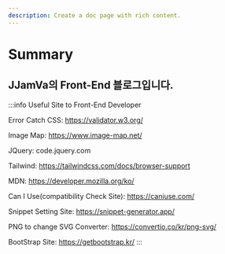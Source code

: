```yaml
---
description: Create a doc page with rich content.
---
```


# Summary

## JJamVa의 Front-End 블로그입니다.

:::info
Useful Site to Front-End Developer

Error Catch CSS: https://validator.w3.org/

Image Map: https://www.image-map.net/

JQuery: code.jquery.com

Tailwind: https://tailwindcss.com/docs/browser-support

MDN: https://developer.mozilla.org/ko/

Can I Use(compatibility Check Site): https://caniuse.com/

Snippet Setting Site: https://snippet-generator.app/

PNG to change SVG Converter: https://convertio.co/kr/png-svg/

BootStrap Site: https://getbootstrap.kr/
:::


<!-- win + shift + s 하고 git 아무 issue에 들어가서 복붙 해보면 자동으로 링크가 생성-->

<!-- https://docusaurus.io/docs/markdown-features/admonitions -->

<!-- :::info 목차

Intro
Why Vue.js?
Concepts of Vue.js
:::

:::tip [참고] Evan You 에 의해 발표 (2014)

구글의 Angular 개발자 출신 .
학사 미술, 미술사 전공/석사 디자인 & 테크놀로지 전공
구글 Angular보다 더 가볍고, 간편하게 사용할 수 있는 프레임워크를 만들기 위해 개발
::: -->

<!-- 마크다운 참고 블로그 사이트 https://khw11044.github.io/blog/blog-etc/2020-12-21-markdown-tutorial/ -->
